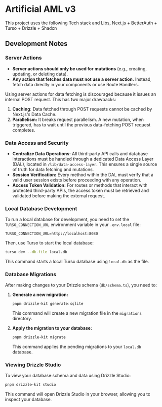 # Artificial AML v3

This project uses the following Tech stack and Libs,
Next.js + BetterAuth + Turso + Drizzle + Shadcn

## Development Notes

### Server Actions

- **Server actions should only be used for mutations** (e.g., creating, updating, or deleting data).
- **Any action that fetches data must not use a server action.** Instead, fetch data directly in your components or use Route Handlers.

Using server actions for data fetching is discouraged because it issues an internal POST request. This has two major drawbacks:
1.  **Caching:** Data fetched through POST requests cannot be cached by Next.js's Data Cache.
2.  **Parallelism:** It breaks request parallelism. A new mutation, when triggered, has to wait until the previous data-fetching POST request completes.

### Data Access and Security

- **Centralize Data Operations:** All third-party API calls and database interactions must be handled through a dedicated Data Access Layer (DAL), located in `/lib/data-access-layer`. This ensures a single source of truth for data fetching and mutations.
- **Session Verification:** Every method within the DAL must verify that a valid user session exists before proceeding with any operation.
- **Access Token Validation:** For routes or methods that interact with protected third-party APIs, the access token must be retrieved and validated before making the external request.

### Local Database Development

To run a local database for development, you need to set the `TURSO_CONNECTION_URL` environment variable in your `.env.local` file:

```
TURSO_CONNECTION_URL=http://localhost:8080
```

Then, use Turso to start the local database:

```bash
turso dev --db-file local.db
```

This command starts a local Turso database using `local.db` as the file.

### Database Migrations

After making changes to your Drizzle schema (`db/schema.ts`), you need to:

1.  **Generate a new migration:**
    ```bash
    pnpm drizzle-kit generate:sqlite
    ```
    This command will create a new migration file in the `migrations` directory.

2.  **Apply the migration to your database:**
    ```bash
    pnpm drizzle-kit migrate
    ```
    This command applies the pending migrations to your `local.db` database.

### Viewing Drizzle Studio

To view your database schema and data using Drizzle Studio:

```bash
pnpm drizzle-kit studio
```
This command will open Drizzle Studio in your browser, allowing you to inspect your database.
